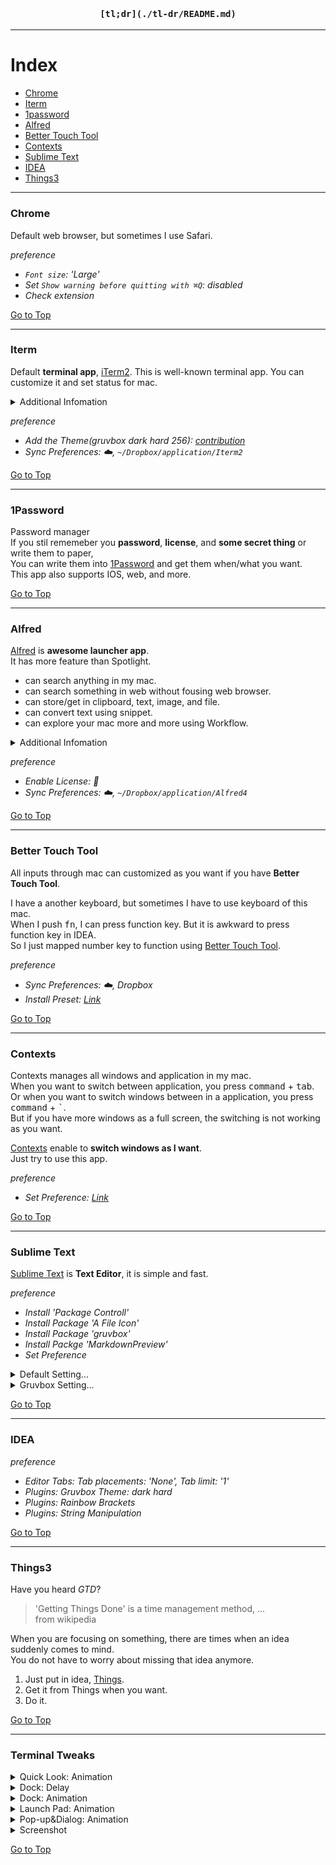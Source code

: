 <div align=center>
  <h3>
    
    [tl;dr](./tl-dr/README.md)
    
  </h3>
  
</div>

---

# Index
- [Chrome](#chrome)
- [Iterm](#iterm)
- [1password](#1password)
- [Alfred](#alfred)
- [Better Touch Tool](#better-touch-tool)
- [Contexts](#contexts)
- [Sublime Text](#sublime-text)
- [IDEA](#idea)
- [Things3](#things3)

---
### Chrome
Default web browser, but sometimes I use Safari.

*preference*
- *`Font size`: 'Large'*
- *Set `Show warning before quitting with ⌘Q`: disabled*
- *Check extension*
  
[Go to Top](#index)  

---

### Iterm
Default **terminal app**, [iTerm2](https://iterm2.com/downloads.html).
This is well-known terminal app. You can customize it and set status for mac.  

<details>
  <summary>Additional Infomation</summary>
  
  ![appearence](./iterm.gif)
  
</details>

*preference*  
- *Add the Theme(gruvbox dark hard 256): [contribution](https://github.com/martinlindhe/base16-iterm2/tree/master/itermcolors)*
- *Sync Preferences: ☁️, `~/Dropbox/application/Iterm2`* 
  
[Go to Top](#index)  

---

### 1Password
Password manager  
If you stil rememeber you **password**, **license**, and **some secret thing** or write them to paper,  
You can write them into [1Password](https://1password.com/) and get them when/what you want.  
This app also supports IOS, web, and more.
  
[Go to Top](#index)  

---

### Alfred
[Alfred](https://www.alfredapp.com/) is **awesome launcher app**.  
It has more feature than Spotlight.  
* can search anything in my mac.
* can search something in web without fousing web browser.
* can store/get in clipboard, text, image, and file.
* can convert text using snippet.
* can explore your mac more and more using Workflow.

<details>
  <summary>Additional Infomation</summary>

##### Custom Terminal
- [Iterm](https://github.com/vitorgalvao/custom-alfred-iterm-scripts)

##### Theme
I revised color and font for [appearence](./Gruvbox-Dark.alfredappearance) based on **gruvbox**.  
!! You must should install **'Hack Nerd Mono'** if you use this appearence.  
![appearence](./alfred_appearence.gif)

##### Workflows
Alfred say ...
> With Alfred's Powerpack and workflows, ... and boost your productivity.

However, there are so many workflows and some of them will be not updated.  
Workflows is good to me but sometimes it is hard to find nice workflows.  

I searched in goolge and github, and I make a note to keep workflows.  
If you want to see [more](https://github.com/spearkkk/alfred-workflow)...

</details>

*preference*
- *Enable License: 🔐* 
- *Sync Preferences: ☁️, `~/Dropbox/application/Alfred4`*
  
[Go to Top](#index)  

---

### Better Touch Tool
All inputs through mac can customized as you want if you have **Better Touch Tool**.  

I have a another keyboard, but sometimes I have to use keyboard of this mac.  
When I push <kbd>fn</kbd>, I can press function key. But it is awkward to press function key in IDEA.  
So I just mapped number key to function using [Better Touch Tool](https://folivora.ai/).

*preference*
- *Sync Preferences: ☁️, Dropbox*
- *Install Preset: [Link](https://goldenchaos.net/goldenchaos-btt.html)*
  
[Go to Top](#index)  

---

### Contexts
Contexts manages all windows and application in my mac.  
When you want to switch between application, you press <kbd>command</kbd> + <kbd>tab</kbd>.  
Or when you want to switch windows between in a application, you press <kbd>command</kbd> + <kbd>\`</kbd>.  
But if you have more windows as a full screen, the switching is not working as you want. 

[Contexts](https://contexts.co/) enable to **switch windows as I want**.  
Just try to use this app.

*preference*
- *Set Preference: [Link](./preference/context/READMD.md)*
  
[Go to Top](#index)  

---

### Sublime Text
[Sublime Text](https://www.sublimetext.com/) is **Text Editor**, it is simple and fast.  

*preference*  
- *Install 'Package Controll'*
- *Install Package 'A File Icon'*
- *Install Package 'gruvbox'*
- *Install Packge 'MarkdownPreview'*
- *Set Preference*  
<details>
  <summary>Default Setting...</summary>
  
```json
{
    /// default setting
    "font_face": "Hack Nerd Font Mono",
    "font_size": 15,
    "translate_tabs_to_spaces": true,
    "margin": 2,
    "mini_diff": "auto",
    "trim_automatic_white_space": false,
}
```
</details>

<details>
  <summary>Gruvbox Setting...</summary> 

```json
{
    /// gruvbox theme seting
    "theme": "gruvbox.sublime-theme",
    "color_scheme": "Packages/gruvbox/gruvbox (Dark) (Soft).sublime-color-scheme",
    "gruvbox_accent_blue": true,
    "gruvbox_autocomplete_cramped": true,
    "gruvbox_sideline_autocomplete_row_thickest": true,
    "gruvbox_sidebar_compact": true,
    "gruvbox_sidebar_indent_s": true,
    "gruvbox_sidebar_font_size_14": true,
    "gruvbox_sidebar_heading_bold": true,
    "gruvbox_sidebar_label_bold": true,
    "gruvbox_command_palette_compact": true,
    "gruvbox_statusbar_xl": true,
    "gruvbox_statusbar_button_xs": true,
    "gruvbox_statusbar_font_size_15": true,
    "gruvbox_tabs_xxs": true,
    "gruvbox_tabs_font_size_15": true,
    "gruvbox_underline_active_tab_thicker": true,
    "gruvbox_panel_xxs": true,
    "gruvbox_scrollbar_width_xl": true,
    "gruvbox_buttons_font_size_16": true,
    "gruvbox_disable_borders": true,
    "gruvbox_folder_icons_large": true,
    "gruvbox_iconset_thick": true,
    "gruvbox_disable_panels_button": true,
    "gruvbox_highlight_active_buttons": true,
    "gruvbox_highlight_active_tree_row": true,
    "gruvbox_less_contrast": true, 
    "gruvbox_tabs_autowidth": true,  
    "gruvbox_tabs_bold": true,
}
```
</details>

[Go to Top](#index)  

---

### IDEA

*preference*
- *Editor Tabs: Tab placements: 'None', Tab limit: '1'*
- *Plugins: Gruvbox Theme: dark hard*
- *Plugins: Rainbow Brackets*
- *Plugins: String Manipulation*
  
[Go to Top](#index)  

---

### Things3
Have you heard *GTD*? 
> 'Getting Things Done' is a time management method, ...  
>  from wikipedia

When you are focusing on something, there are times when an idea suddenly comes to mind.  
You do not have to worry about missing that idea anymore.

1. Just put in idea, [Things](https://culturedcode.com/things/).
2. Get it from Things when you want.
3. Do it.

[Go to Top](#index)  

---

### Terminal Tweaks

<details>
  <summary>Quick Look: Animation</summary>

*Apply*  
```sh
defaults write -g QLPanelAnimationDuration -float 0; killall Finder
```
*Reset*  
```sh
defaults delete -g QLPanelAnimationDuration; killall Finder
```
</details>

<details>
  <summary>Dock: Delay</summary>

*Apply*  
```sh
defaults write com.apple.Dock autohide-delay -float 0; killall Dock
```
*Reset*  
```sh
defaults delete com.apple.dock autohide-delay; killall Dock
```
</details>

<details>
  <summary>Dock: Animation</summary>

*Apply*  
```sh
defaults write com.apple.dock autohide-time-modifier -float 0; killall Dock
```
*Reset*  
```sh
defaults delete com.apple.dock autohide-time-modifier; killall Dock
```
</details>

<details>
  <summary>Launch Pad: Animation</summary>

*Apply*  
```sh
defaults write com.apple.dock springboard-show-duration -int 0; killall Dock
```
```sh
defaults write com.apple.dock springboard-hide-duration -int 0; killall Dock
```
*Reset*  
```sh
defaults delete com.apple.dock springboard-show-duration; killall Dock
```
```sh
defaults delete com.apple.dock springboard-hide-duration; killall Dock
```
</details>

<details>
  <summary>Pop-up&Dialog: Animation</summary>

*Apply*  
```sh
defaults write -g NSWindowResizeTime -float 0.01
```
```sh
defaults write -g NSAutomaticWindowAnimationsEnabled -bool FALSE
```
*Reset*  
```sh
defaults delete -g NSWindowResizeTime
```
```sh
defaults delete -g NSAutomaticWindowAnimationsEnabled
```
</details>

<details>
  <summary>Screenshot</summary>

*File Format*  
Default: .png

```sh
defaults write com.apple.screencapture type PDF; killall SystemUIServer
```

*File Path*  
Default: \~/Desktop

```sh
defaults write com.apple.screencapture location /drag/location/here; killall SystemUIServer
``` 

</details>
  
[Go to Top](#index)  
